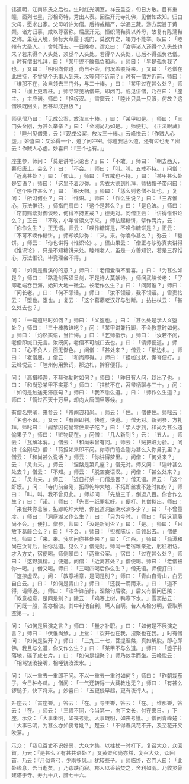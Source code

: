 
> 讳道明，江南陈氏之后也。生时红光满室，祥云盖空，旬日方散。目有重瞳，面列七星，形相奇特，秀出人表。因往开元寺礼佛，见僧如故知。归白父母，愿求出家。父母听许为僧。后持戒精严，学通三藏。游方契旨于黄檗。诸方归慕，咸以尊宿称。后居开元，恒织蒲鞋资以养母，故复有陈蒲鞋之称。巢寇入境，师标大草屦于城门，巢欲弃之，竭力不能举。叹曰：​「睦州有大圣人。​」舍城而去。一日晚参，谓众曰：​「汝等诸人还得个入头处也未？若未得个入头处，须觅个入头处。若得个入头处，已后不得孤负老僧。​」时有僧出礼拜，曰：​「某甲终不敢孤负和尚。​」师曰：​「早是孤负我了也。​」又曰：​「明明向你道，尚自不会，何况盖覆将来。​」又曰：​「老僧在此住持，不曾见个无事人到来，汝等何不近前？​」时有一僧方近前，师曰：​「维那不在，汝自领去三门外，与二十棒。​」曰：​「某甲过在甚么处？​」师曰：​「枷上更着枉。​」师寻常见衲僧来，即闭门。或见讲僧，乃召曰：​「座主。​」主应诺。师曰：​「担板汉。​」雪窦云：​「睦州只具一只眼，何故？这僧唤既回头，因甚却成担板？​」

> 师见僧乃曰：​「见成公案，放汝三十棒。​」曰：​「某甲如是。​」师曰：​「三门头金刚，为甚么举拳？​」曰：​「金刚尚乃如是。​」师便打。​《正法眼藏》​：​「睦州见僧来，云：『现成公案，放汝三十棒。』云峰悦云：『作贼人心虚。』妙喜曰：又添得一个，道了问冲密。你道我恁么道，还有过也无？密云：作賊人心虚。妙喜曰：『三个也有。』」

> 座主参，师问：​「莫是讲唯识论否？​」曰：​「不敢。​」师曰：​「朝去西天，暮归唐土。会么？​」曰：​「不会。​」师曰；​「叫。叫。五戒不持。​」问僧：​「近离甚处？​」曰：​「仰山。​」师曰：​「五戒也不持。​」曰：​「某甲甚么处是妄语？​」师曰：​「这里不着沙弥。​」紫衣大德到礼拜，师拈帽子带问曰：​「这个唤作甚么？​」曰：​「朝天帽。​」师曰：​「恁么则老僧不卸也。​」复问：​「所习何业？​」曰：​「惟识。​」师曰：​「作么生说？​」曰：​「三界惟心，万法惟识。​」师指门扇曰：​「这个是甚么？​」曰：​「是色法。​」师曰：​「帘前赐紫对御谈经，何得不持五戒？​」德无对。问僧正云：​「讲得惟识论么？​」正云：​「不敢，小年曾读文字来。​」师拈起糖饼，擘作两片，云：​「你作么生？​」正无语。师云：​「唤作糖饼是，不唤作糖饼是？​」正云：​「不可不唤作糖饼。​」师却唤沙弥：​「来。来。你喚作甚么？​」弥云：​「糖饼。​」师云：​「你也讲得《惟识论》​。​」径山果云：​「僧正与沙弥真实讲得《惟识论》​，只是不知糖饼来处。睦州老人，虽是一方善知识，若是三界惟心，万法惟识，毕竟理会不得。​」

> 问：​「如何是曹溪的的意？​」师曰：​「老僧爱嗔不爱喜。​」曰：​「为甚么如是？​」师曰：​「路逢剑客须呈剑，不是诗人莫献诗。​」师问武陵长老：​「了即毛端吞巨海，始知大地一微尘。长老作么生？​」曰：​「问阿谁？​」师曰：​「问长老。​」曰：​「何不领话。​」师曰：​「汝不领话，我不领话。​」雪窦拈云：​「堕也。堕也。​」复云：​「这个葛藤老汉好与划断。​」拈拄杖云：​「甚么处去也？​」

> 问：​「一句道尽时如何？​」师曰：​「义堕也。​」曰：​「甚么处是学人义堕处？​」师曰：​「三十棒教谁吃？​」问：​「某甲讲兼行脚，不会教意时如何。​」师曰：​「灼然实语，当忏悔。​」曰：​「乞师指示。​」师曰：​「汝若不问，老僧即缄口无言。汝既问，老僧不可缄口去也。​」曰：​「请师便道。​」师曰：​「心不负人，面无惭色。​」问僧：​「甚处来？​」僧云：​「那边札。​」师曰：​「老僧屈。​」僧云：​「和尚即得。​」师曰：​「担枷过状，懈脊便打。​」云峰悦云：​「睦州何用繁词，那边札，擀脊便打。​」

> 问：​「高揖释迦，不拜弥勒时如何？​」师曰：​「昨日有人问，趁出了也。​」曰：​「和尚恐某甲不实那？​」师曰：​「拄杖不在，苕帚柄聊与三十。​」问：​「如何是触途无滞底句？​」师曰：​「我不恁么道。​」曰：​「师作么生道？​」师曰：​「箭过西天十万里，却向大唐国里等候。​」

> 有僧名宗阐，来参云：​「宗阐咨和尚。​」师云：​「住。​」僧便住。师咄云：​「名也不识。​」又云：​「有阐即判。快道。快道。​」僧无对。新到参，方礼拜。师叱曰：​「阇黎因何偷常住果子吃？​」曰：​「学人才到，和尚为甚么道偷果子？​」师曰：​「赃物现在。​」问僧：​「几人新到？​」云：​「五人。​」师云：​「瓦解冰消。​」僧云：​「和尚未曾有问。​」师云：​「贼把赃为验。​」问讲《金刚经》僧：​「荷担如来即不问。你寺门前金刚为甚么入你鼻孔里？​」僧云：​「和尚甚么说话？​」师云：​「你讲得梦里。​」问僧：​「何处来？​」云：​「灵山来。​」师云：​「涅槃是第几座？​」僧无对。师又问：​「迦叶甚么处去？​」僧云：​「不知。​」师云：​「脱空妄语汉。​」问僧：​「甚么处来？​」云：​「灵山来。​」师云：​「近日打杀一门僧是否？​」僧无语。师云：​「这个虾蟆。​」问：​「寺门前金刚，拓即乾坤大地，不拓即丝发不逢时如何？​」师曰：​「叫。叫。我不曾见此。​」师却问：​「先跳三千，倒退八百。你合作么生？​」曰：​「诺。​」师曰：​「先责一纸罪状好。​」便打。其僧拟出，师曰：​「来我共你葛藤，拓即乾坤大地，你且道洞庭湖水深多少？​」曰：​「不曾量度。​」师曰：​「洞庭湖又作么生？​」曰：​「只为今时。​」师曰：​「只这葛藤尚不会。​」便打。僧参，师曰：​「汝是新到否？​」曰：​「是。​」师曰：​「且放下葛藤会么？​」曰：​「不会。​」师曰：​「担枷陈状，自领出去。​」僧便出。师曰：​「来。来。我实问你甚处来？​」曰：​「江西。​」师曰：​「泐潭和尚在汝背后，怕你乱道。见么？​」僧无对。师闻一老宿难亲近，躬往相访。才入方丈，宿便喝。师侧掌曰：​「两重公案。​」宿曰：​「过在甚么处？​」师曰：​「这野狐精。​」便退。问僧：​「近离甚处？​」僧便喝。师曰：​「老僧被你一喝。​」僧又喝。师曰：​「三喝四喝后作么生？​」僧无语。师便打曰：​「这掠虚汉。​」问：​「教意祖意，是同是別？​」师曰：​「青山自青山，白云自白云。​」曰：​「如何是青山？​」师曰：​「还我一滴雨来。​」曰：​「道不得，请师道。​」师曰：​「法华锋前阵，涅槃句后收。​」后又有僧问巴陵：​「教意祖意，是同是别？​」陵云：​「鸡寒上树，鸭寒下水。​」雪窦拈云：​「问既一般，答亦相似。其中利他自利，瞒人自瞒。若人点检分明，管取解空第一。​」

> 问：​「如何是展演之言？​」师曰：​「量才补职。​」曰：​「如何是不展演之言？​」师曰：​「伏惟尚飨。​」上堂：​「裂开也在我，捏聚也在我。​」时有僧问：​「如何是裂开？​」师曰：​「三九二十七，菩提涅槃，真如解脱，即心即佛。我且与么道，你又作么生？​」曰：​「某甲不与么道。​」师曰：​「盏子扑落地，碟子成七片。​」曰：​「如何是捏聚？​」师乃敛手而坐。云峰悦云：​「相骂饶汝接嘴，相唾饶汝泼水。​」

> 问：​「以一重去一重即不问。不以一重去一重时如何？​」师曰：​「昨朝栽茄子，今日种冬瓜。​」僧问：​「一气还转得一大藏教也无？​」师曰：​「有甚么锣缒子，快下将来。​」妙喜曰：​「五更侵早起，更有夜行人。​」

> 升座云：​「首座聻。​」答云：​「在。​」寺主聻，答云：​「在。​」维那聻，答云：​「在。​」师云：​「三段不同，今当第一，向下文长，付在来日。​」下座。示众：​「大事未明，如丧考妣。大事既明，如丧考妣。​」僧问青峰楚：​「大事已明，为甚么亦如丧考妣？​」楚云：​「不得春风花不开，及至花开又吹落。​」

> 示众：​「我见百丈不识好恶，大众才集，以拄杖一时打下。复召大众，众回首。乃云：『是甚么？有甚共语处？』又黄檗和尚亦然，复召大众，众回首，乃云：『月似弯弓，少雨多风。』犹较些子。​」师临终，召门人曰：​「此处缘息，吾当逝矣。​」乃跏趺而寂。郡人以香薪焚之，舍利如雨。乃收灵骨建塔于寺。寿九十八，腊七十六。
